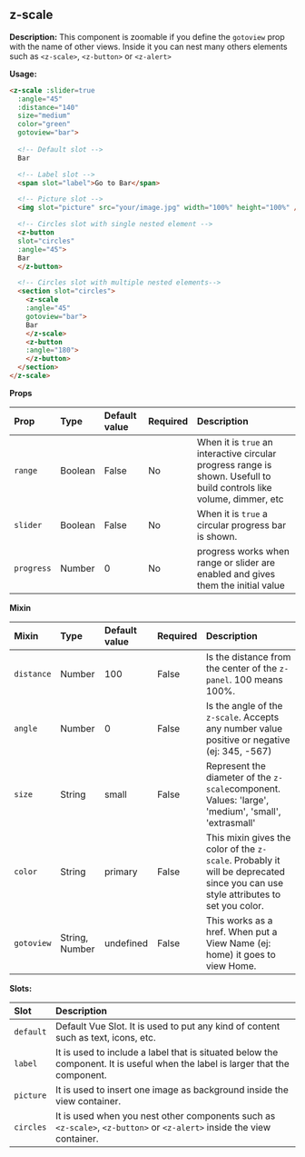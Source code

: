 ## z-scale

**Description:** This component is zoomable if you define the `gotoview` prop with the name of other views. Inside it you can nest many others elements such as `<z-scale>`, `<z-button>` or `<z-alert>`

**Usage:**

```html
<z-scale :slider=true
  :angle="45"
  :distance="140"
  size="medium"
  color="green"
  gotoview="bar">
  
  <!-- Default slot -->
  Bar

  <!-- Label slot -->
  <span slot="label">Go to Bar</span>

  <!-- Picture slot -->
  <img slot="picture" src="your/image.jpg" width="100%" height="100%" />

  <!-- Circles slot with single nested element -->
  <z-button
  slot="circles"
  :angle="45">
  Bar
  </z-button>

  <!-- Circles slot with multiple nested elements-->
  <section slot="circles">
    <z-scale
    :angle="45"
    gotoview="bar">
    Bar
    </z-scale>
    <z-button
    :angle="180">
    </z-button>
  </section>
</z-scale>
```

**Props**

| Prop | Type | Default value | Required | Description
| :--- | :--- | :--- | :--- | :--- |
| `range` | Boolean | False | No | When it is `true` an interactive circular progress range is shown. Usefull to build controls like volume, dimmer, etc
| `slider` | Boolean | False | No | When it is `true` a circular progress bar is shown.
| `progress` | Number | 0 | No | progress works when range or slider are enabled and gives them the initial value

**Mixin**

| Mixin | Type | Default value | Required | Description
| :--- | :--- | :--- | :--- | :--- |
| `distance` | Number | 100 | False | Is the distance from the center of the `z-panel`. 100 means 100%.
| `angle` | Number | 0 | False | Is the angle of the `z-scale`. Accepts any number value positive or negative (ej: 345, -567)
| `size` | String | small | False | Represent the diameter of the `z-scale`component. Values: 'large', 'medium', 'small', 'extrasmall'
| `color` | String | primary | False | This mixin gives the color of the `z-scale`. Probably it will be deprecated since you can use style attributes to set you color.
| `gotoview` | String, Number | undefined | False | This works as a href. When put a View Name (ej: home) it goes to view Home.

**Slots:**

| Slot | Description
| :--- | :--- |
| `default` | Default Vue Slot. It is used to put any kind of content such as text, icons, etc. 
| `label` | It is used to include a label that is situated below the component. It is useful when the label is larger that the component.
| `picture` | It is used to insert one image as background inside the view container.
| `circles` | It is used when you nest other components such as `<z-scale>`, `<z-button>` or `<z-alert>` inside the view container.